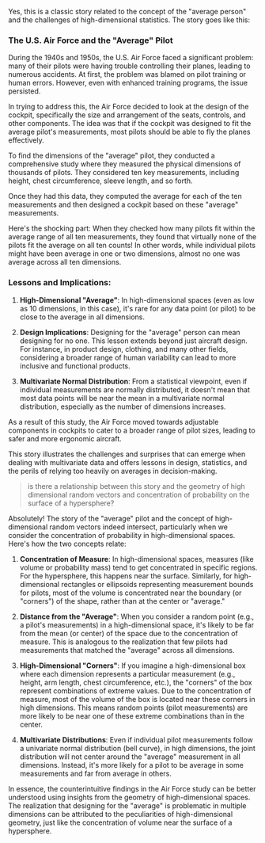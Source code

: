 Yes, this is a classic story related to the concept of the "average person" and the challenges of high-dimensional statistics. The story goes like this:

### The U.S. Air Force and the "Average" Pilot

During the 1940s and 1950s, the U.S. Air Force faced a significant problem: many of their pilots were having trouble controlling their planes, leading to numerous accidents. At first, the problem was blamed on pilot training or human errors. However, even with enhanced training programs, the issue persisted.

In trying to address this, the Air Force decided to look at the design of the cockpit, specifically the size and arrangement of the seats, controls, and other components. The idea was that if the cockpit was designed to fit the average pilot's measurements, most pilots should be able to fly the planes effectively.

To find the dimensions of the "average" pilot, they conducted a comprehensive study where they measured the physical dimensions of thousands of pilots. They considered ten key measurements, including height, chest circumference, sleeve length, and so forth.

Once they had this data, they computed the average for each of the ten measurements and then designed a cockpit based on these "average" measurements.

Here's the shocking part: When they checked how many pilots fit within the average range of all ten measurements, they found that virtually none of the pilots fit the average on all ten counts! In other words, while individual pilots might have been average in one or two dimensions, almost no one was average across all ten dimensions.

### Lessons and Implications:

1. **High-Dimensional "Average"**: In high-dimensional spaces (even as low as 10 dimensions, in this case), it's rare for any data point (or pilot) to be close to the average in all dimensions.

2. **Design Implications**: Designing for the "average" person can mean designing for no one. This lesson extends beyond just aircraft design. For instance, in product design, clothing, and many other fields, considering a broader range of human variability can lead to more inclusive and functional products.

3. **Multivariate Normal Distribution**: From a statistical viewpoint, even if individual measurements are normally distributed, it doesn't mean that most data points will be near the mean in a multivariate normal distribution, especially as the number of dimensions increases.

As a result of this study, the Air Force moved towards adjustable components in cockpits to cater to a broader range of pilot sizes, leading to safer and more ergonomic aircraft.

This story illustrates the challenges and surprises that can emerge when dealing with multivariate data and offers lessons in design, statistics, and the perils of relying too heavily on averages in decision-making.


> is there a relationship between this story and the geometry of high dimensional random vectors and concentration of probability on the surface of a hypersphere?

Absolutely! The story of the "average" pilot and the concept of high-dimensional random vectors indeed intersect, particularly when we consider the concentration of probability in high-dimensional spaces. Here's how the two concepts relate:

1. **Concentration of Measure**: In high-dimensional spaces, measures (like volume or probability mass) tend to get concentrated in specific regions. For the hypersphere, this happens near the surface. Similarly, for high-dimensional rectangles or ellipsoids representing measurement bounds for pilots, most of the volume is concentrated near the boundary (or "corners") of the shape, rather than at the center or "average."

2. **Distance from the "Average"**: When you consider a random point (e.g., a pilot's measurements) in a high-dimensional space, it's likely to be far from the mean (or center) of the space due to the concentration of measure. This is analogous to the realization that few pilots had measurements that matched the "average" across all dimensions.

3. **High-Dimensional "Corners"**: If you imagine a high-dimensional box where each dimension represents a particular measurement (e.g., height, arm length, chest circumference, etc.), the "corners" of the box represent combinations of extreme values. Due to the concentration of measure, most of the volume of the box is located near these corners in high dimensions. This means random points (pilot measurements) are more likely to be near one of these extreme combinations than in the center.

4. **Multivariate Distributions**: Even if individual pilot measurements follow a univariate normal distribution (bell curve), in high dimensions, the joint distribution will not center around the "average" measurement in all dimensions. Instead, it's more likely for a pilot to be average in some measurements and far from average in others.

In essence, the counterintuitive findings in the Air Force study can be better understood using insights from the geometry of high-dimensional spaces. The realization that designing for the "average" is problematic in multiple dimensions can be attributed to the peculiarities of high-dimensional geometry, just like the concentration of volume near the surface of a hypersphere.